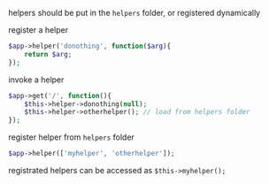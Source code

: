 
helpers should be put in the `helpers` folder, or registered dynamically

register a helper

```php
$app->helper('donothing', function($arg){
	return $arg;
});
```

invoke a helper

```php
$app->get('/', function(){
	$this->helper->donothing(null);
	$this->helper->otherhelper(); // load from helpers folder
});
```

register helper from `helpers` folder

```php
$app->helper(['myhelper', 'otherhelper']);
```

registrated helpers can be accessed as `$this->myhelper();`

